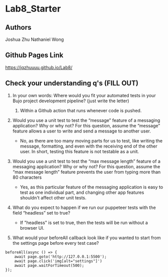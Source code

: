 # Lab8_Starter

## Authors
Joshua Zhu
Nathaniel Wong

## Github Pages Link
https://jqzhuuuu.github.io/Lab8/

## Check your understanding q's (FILL OUT)
1. In your own words: Where would you fit your automated tests in your Bujo project development pipeline? (just write the letter)
    1. Within a Github action that runs whenever code is pushed.

2. Would you use a unit test to test the “message” feature of a messaging application? Why or why not? For this question, assume the “message” feature allows a user to write and send a message to another user.
    - No, as there are too many moving parts for us to test, like writing the message, formatting, and even with the receiving end of the other user. In short, testing this feature is not testable as a unit.

3. Would you use a unit test to test the “max message length” feature of a messaging application? Why or why not? For this question, assume the “max message length” feature prevents the user from typing more than 80 characters
    - Yes, as this particular feature of the messaging application is easy to test as one individual part, and changing other app features shouldn't affect other unit tests.

4. What do you expect to happen if we run our puppeteer tests with the field “headless” set to true?
    - If "headless" is set to true, then the tests will be run without a browser UI.

5. What would your beforeAll callback look like if you wanted to start from the settings page before every test case?
```
beforeAll(async () => {
    await page.goto('http://127.0.0.1:5500');
    await page.click('img[alt="settings"]')
    await page.waitForTimeout(500);
});
```
